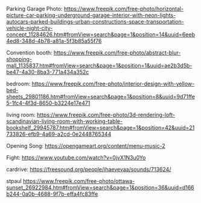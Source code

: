 
Parking Garage Photo:
https://www.freepik.com/free-photo/horizontal-picture-car-parking-underground-garage-interior-with-neon-lights-autocars-parked-buildings-urban-constructions-space-transportation-vehicle-night-city-concept_11284626.htm#fromView=search&page=1&position=14&uuid=6eeb4ed8-348d-4b78-a81a-5f3b85a55f76

Convention booth:
https://www.freepik.com/free-photo/abstract-blur-shopping-mall_1135837.htm#fromView=search&page=1&position=1&uuid=ae2b3d5b-be47-4a30-8ba3-771a434a352c

bedroom: 
https://www.freepik.com/free-photo/interior-design-with-yellow-bed-sheets_29801186.htm#fromView=search&page=1&position=8&uuid=9d71ffe5-1fc4-4f3d-8650-b3224e17e471

living room:
https://www.freepik.com/free-photo/3d-rendering-loft-scandinavian-living-room-with-working-table-bookshelf_29945787.htm#fromView=search&page=1&position=42&uuid=21733826-efb9-4a69-a2cd-0e2448765344

Opening Song:
https://opengameart.org/content/menu-music-2

Fight:
https://www.youtube.com/watch?v=0jvX1N3u0Yo

cardrive:
https://freesound.org/people/ihaevevaa/sounds/713624/

stpaul
https://www.freepik.com/free-photo/ottawa-sunset_26922984.htm#fromView=search&page=1&position=36&uuid=d166b244-0a0b-4688-9f7b-effa4fc83ffe
